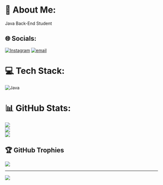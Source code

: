 # 💫 About Me:
Java Back-End Student


## 🌐 Socials:
[![Instagram](https://img.shields.io/badge/Instagram-%23E4405F.svg?logo=Instagram&logoColor=white)](https://instagram.com/gabrlzx.m) [![email](https://img.shields.io/badge/Email-D14836?logo=gmail&logoColor=white)](mailto:kg040723@gmail.com) 

# 💻 Tech Stack:
![Java](https://img.shields.io/badge/java-%23ED8B00.svg?style=for-the-badge&logo=openjdk&logoColor=white)
# 📊 GitHub Stats:
![](https://github-readme-stats.vercel.app/api?username=moonzito&theme=dark&hide_border=false&include_all_commits=false&count_private=false)<br/>
![](https://nirzak-streak-stats.vercel.app/?user=moonzito&theme=dark&hide_border=false)<br/>
![](https://github-readme-stats.vercel.app/api/top-langs/?username=moonzito&theme=dark&hide_border=false&include_all_commits=false&count_private=false&layout=compact)

## 🏆 GitHub Trophies
![](https://github-profile-trophy.vercel.app/?username=moonzito&theme=dark&no-frame=false&no-bg=false&margin-w=4)

---
[![](https://visitcount.itsvg.in/api?id=moonzito&icon=10&color=1)](https://visitcount.itsvg.in)

<!-- Proudly created with GPRM ( https://gprm.itsvg.in ) -->
